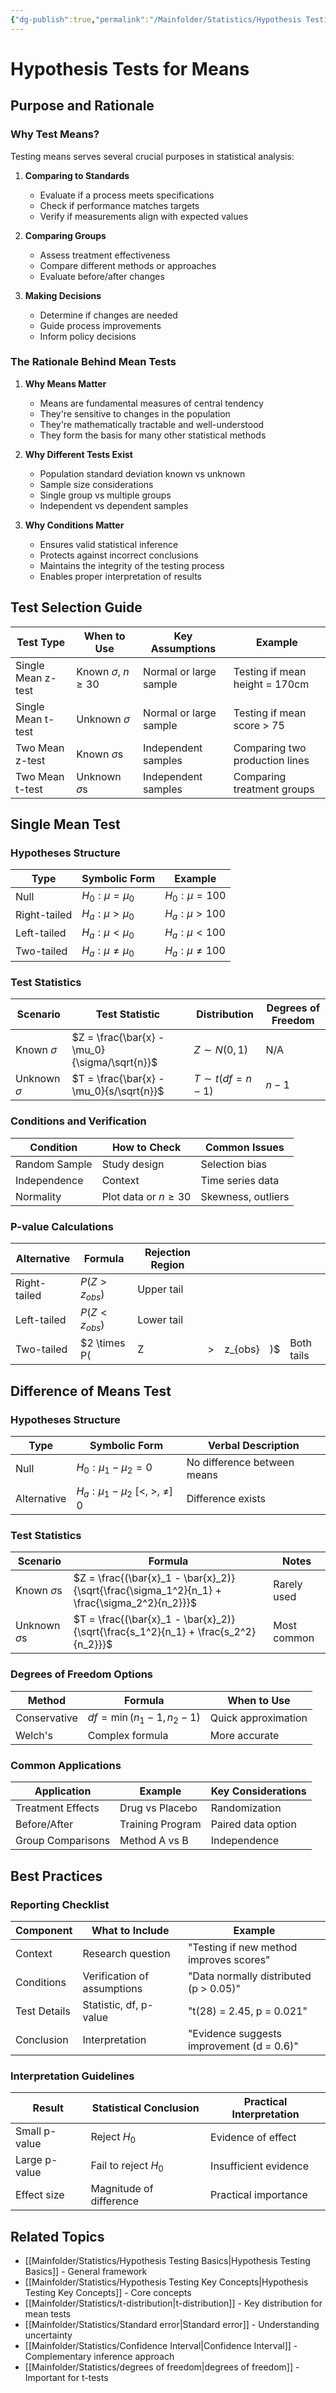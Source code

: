 ```yaml
---
{"dg-publish":true,"permalink":"/Mainfolder/Statistics/Hypothesis Testing for Means/"}
---
```


# Hypothesis Tests for Means

## Purpose and Rationale

### Why Test Means?
Testing means serves several crucial purposes in statistical analysis:

1. **Comparing to Standards**
   * Evaluate if a process meets specifications
   * Check if performance matches targets
   * Verify if measurements align with expected values

2. **Comparing Groups**
   * Assess treatment effectiveness
   * Compare different methods or approaches
   * Evaluate before/after changes

3. **Making Decisions**
   * Determine if changes are needed
   * Guide process improvements
   * Inform policy decisions

### The Rationale Behind Mean Tests

1. **Why Means Matter**
   * Means are fundamental measures of central tendency
   * They're sensitive to changes in the population
   * They're mathematically tractable and well-understood
   * They form the basis for many other statistical methods

2. **Why Different Tests Exist**
   * Population standard deviation known vs unknown
   * Sample size considerations
   * Single group vs multiple groups
   * Independent vs dependent samples

3. **Why Conditions Matter**
   * Ensures valid statistical inference
   * Protects against incorrect conclusions
   * Maintains the integrity of the testing process
   * Enables proper interpretation of results

## Test Selection Guide

| Test Type | When to Use | Key Assumptions | Example |
|-----------|-------------|-----------------|---------|
| Single Mean z-test | Known $\sigma$, $n \geq 30$ | Normal or large sample | Testing if mean height = 170cm |
| Single Mean t-test | Unknown $\sigma$ | Normal or large sample | Testing if mean score > 75 |
| Two Mean z-test | Known $\sigma$s | Independent samples | Comparing two production lines |
| Two Mean t-test | Unknown $\sigma$s | Independent samples | Comparing treatment groups |

## Single Mean Test

### Hypotheses Structure

| Type | Symbolic Form | Example |
|------|--------------|---------|
| Null | $H_0: \mu = \mu_0$ | $H_0: \mu = 100$ |
| Right-tailed | $H_a: \mu > \mu_0$ | $H_a: \mu > 100$ |
| Left-tailed | $H_a: \mu < \mu_0$ | $H_a: \mu < 100$ |
| Two-tailed | $H_a: \mu \neq \mu_0$ | $H_a: \mu \neq 100$ |

### Test Statistics

| Scenario | Test Statistic | Distribution | Degrees of Freedom |
|----------|---------------|--------------|-------------------|
| Known $\sigma$ | $Z = \frac{\bar{x} - \mu_0}{\sigma/\sqrt{n}}$ | $Z \sim N(0,1)$ | N/A |
| Unknown $\sigma$ | $T = \frac{\bar{x} - \mu_0}{s/\sqrt{n}}$ | $T \sim t(df = n-1)$ | $n-1$ |

### Conditions and Verification

| Condition | How to Check | Common Issues |
|-----------|--------------|---------------|
| Random Sample | Study design | Selection bias |
| Independence | Context | Time series data |
| Normality | Plot data or $n \geq 30$ | Skewness, outliers |

### P-value Calculations

| Alternative  | Formula          | Rejection Region |     |         |     |            |
| ------------ | ---------------- | ---------------- | --- | ------- | --- | ---------- |
| Right-tailed | $P(Z > z_{obs})$ | Upper tail       |     |         |     |            |
| Left-tailed  | $P(Z < z_{obs})$ | Lower tail       |     |         |     |            |
| Two-tailed   | $2 \times P(     | Z                | >   | z_{obs} | )$  | Both tails |

## Difference of Means Test

### Hypotheses Structure

| Type        | Symbolic Form                      | Verbal Description          |
| ----------- | ---------------------------------- | --------------------------- |
| Null        | $H_0: \mu_1 - \mu_2 = 0$           | No difference between means |
| Alternative | $H_a: \mu_1 - \mu_2$ [<, >, ≠] $0$ | Difference exists           |

### Test Statistics

| Scenario | Formula | Notes |
|----------|---------|--------|
| Known $\sigma$s | $Z = \frac{(\bar{x}_1 - \bar{x}_2)}{\sqrt{\frac{\sigma_1^2}{n_1} + \frac{\sigma_2^2}{n_2}}}$ | Rarely used |
| Unknown $\sigma$s | $T = \frac{(\bar{x}_1 - \bar{x}_2)}{\sqrt{\frac{s_1^2}{n_1} + \frac{s_2^2}{n_2}}}$ | Most common |

### Degrees of Freedom Options

| Method | Formula | When to Use |
|--------|---------|------------|
| Conservative | $df = \min(n_1-1, n_2-1)$ | Quick approximation |
| Welch's | Complex formula | More accurate |

### Common Applications

| Application | Example | Key Considerations |
|-------------|---------|-------------------|
| Treatment Effects | Drug vs Placebo | Randomization |
| Before/After | Training Program | Paired data option |
| Group Comparisons | Method A vs B | Independence |

## Best Practices

### Reporting Checklist

| Component | What to Include | Example |
|-----------|----------------|---------|
| Context | Research question | "Testing if new method improves scores" |
| Conditions | Verification of assumptions | "Data normally distributed (p > 0.05)" |
| Test Details | Statistic, df, p-value | "t(28) = 2.45, p = 0.021" |
| Conclusion | Interpretation | "Evidence suggests improvement (d = 0.6)" |

### Interpretation Guidelines

| Result | Statistical Conclusion | Practical Interpretation |
|--------|----------------------|------------------------|
| Small p-value | Reject $H_0$ | Evidence of effect |
| Large p-value | Fail to reject $H_0$ | Insufficient evidence |
| Effect size | Magnitude of difference | Practical importance |

## Related Topics
- [[Mainfolder/Statistics/Hypothesis Testing Basics\|Hypothesis Testing Basics]] - General framework
- [[Mainfolder/Statistics/Hypothesis Testing Key Concepts\|Hypothesis Testing Key Concepts]] - Core concepts
- [[Mainfolder/Statistics/t-distribution\|t-distribution]] - Key distribution for mean tests
- [[Mainfolder/Statistics/Standard error\|Standard error]] - Understanding uncertainty
- [[Mainfolder/Statistics/Confidence Interval\|Confidence Interval]] - Complementary inference approach
- [[Mainfolder/Statistics/degrees of freedom\|degrees of freedom]] - Important for t-tests 
